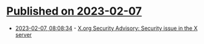 # [Published on 2023-02-07](index.md)

* [2023-02-07, 08:08:34](https://news.ycombinator.com/item?id=34690065) - [X.org Security Advisory: Security issue in the X server](https://lists.x.org/archives/xorg/2023-February/061255.html)
